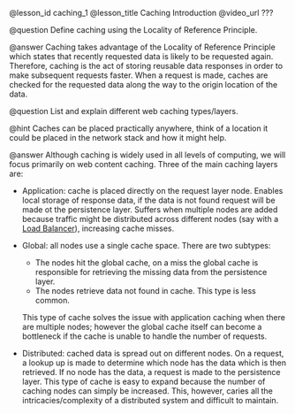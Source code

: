 @lesson_id
caching_1
@lesson_title
Caching Introduction
@video_url
???

@question
Define caching using the Locality of Reference Principle.

@answer
Caching takes advantage of the Locality of Reference Principle which states that recently requested data is likely to be requested again. Therefore, caching is the act of storing reusable data responses in order to make subsequent requests faster. When a request is made, caches are checked for the requested data along the way to the origin location of the data.


@question
List and explain different web caching types/layers.

@hint
Caches can be placed practically anywhere, think of a location it could be placed in the network stack and how it might help.

@answer
Although caching is widely used in all levels of computing, we will focus primarily on web content caching. Three of the main caching layers are:
- Application: cache is placed directly on the request layer node. Enables local storage of response data, if the data is not found request will be made ot the persistence layer. Suffers when multiple nodes are added because traffic might be distributed across different nodes (say with a [Load Balancer](http://systemdesigncourse.com/lessons/load_balancer_2)), increasing cache misses.
- Global: all nodes use a single cache space. There are two subtypes:
    - The nodes hit the global cache, on a miss the global cache is responsible for retrieving the missing data from the persistence layer.
    - The nodes retrieve data not found in cache. This type is less common.

    This type of cache solves the issue with application caching when there are multiple nodes; however the global cache itself can become a bottleneck if the cache is unable to handle the number of requests.
- Distributed: cached data is spread out on different nodes. On a request, a lookup up is made to determine which node has the data which is then retrieved. If no node has the data, a request is made to the persistence layer. This type of cache is easy to expand because the number of caching nodes can simply be increased. This, however, caries all the intricacies/complexity of a distributed system and difficult to maintain.